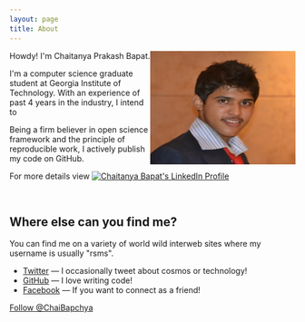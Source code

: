 ```yaml
---
layout: page
title: About
---
```


<img class="about-me-image" src="/images/about.jpg" width="256" height="200" align="right">

Howdy! I'm Chaitanya Prakash Bapat.

I'm a computer science graduate student at Georgia Institute of Technology. With an experience of past 4 years in the industry, I intend to 

Being a firm believer in open science framework and the principle of reproducible work, I actively publish my code on GitHub.

For more details view <a href="https://www.linkedin.com/in/chaibapchya/"><img src="https://static.licdn.com/scds/common/u/img/webpromo/btn_myprofile_160x33.png" style="border: none;" width="160" height="33" border="0" alt="Chaitanya Bapat's LinkedIn Profile"></a>

<br/>

## Where else can you find me?

You can find me on a variety of world wild interweb sites where my username is usually "rsms".

- [Twitter](https://twitter.com/ChaiBapchya) — I occasionally tweet about cosmos or technology!
- [GitHub](https://github.com/ChaiBapchya) — I love writing code!
- [Facebook](https://www.facebook.com/chaibapchya) — If you want to connect as a friend!


<a href="https://twitter.com/ChaiBapchya" class="twitter-follow-button" data-show-count="false" data-size="large">Follow @ChaiBapchya</a>
<script>!function(d,s,id){var js,fjs=d.getElementsByTagName(s)[0],p=/^http:/.test(d.location)?'http':'https';if(!d.getElementById(id)){js=d.createElement(s);js.id=id;js.src=p+'://platform.twitter.com/widgets.js';fjs.parentNode.insertBefore(js,fjs);}}(document, 'script', 'twitter-wjs');</script>